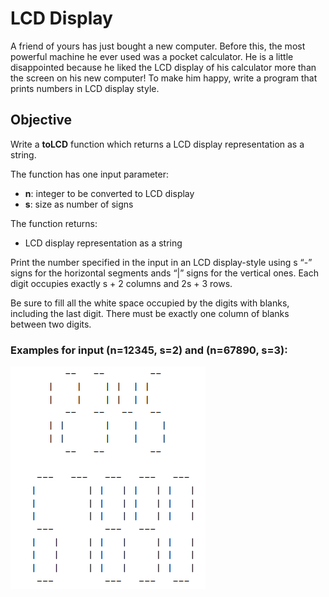 # LCD Display

A friend of yours has just bought a new computer. Before this, the most powerful machine he ever used was a pocket calculator. He is a little disappointed because he liked the LCD display of his calculator more than the screen on his new computer! To make him happy, write a program that prints numbers in LCD display style.

## Objective
Write a **toLCD** function which returns a LCD display representation as a string.

The function has one input parameter:
- **n**: integer to be converted to LCD display
- **s**: size as number of signs

The function returns:
-  LCD display representation as a string

Print the number specified in the input in an LCD display-style using s “-” signs for the horizontal segments ands “|” signs for the vertical ones. Each digit occupies exactly s + 2 columns and 2s + 3 rows. 

Be sure to fill all the white space occupied by the digits with blanks, including the last digit. There must be exactly one column of blanks between two digits.

### Examples for input (n=12345, s=2) and (n=67890, s=3):
<p align="left">
  <img src="../../assets/lcd.png" alt="LCD">
</p>


